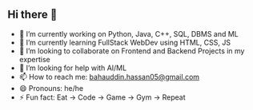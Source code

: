 ## Hi there 👋


- 🔭 I’m currently working on Python, Java, C++, SQL, DBMS and ML
- 🌱 I’m currently learning FullStack WebDev using HTML, CSS, JS
- 👯 I’m looking to collaborate on Frontend and Backend Projects in my expertise
- 🤔 I’m looking for help with AI/ML
- 📫 How to reach me: bahauddin.hassan05@gmail.com
- 😄 Pronouns: he/he
- ⚡ Fun fact: Eat -> Code -> Game -> Gym -> Repeat

